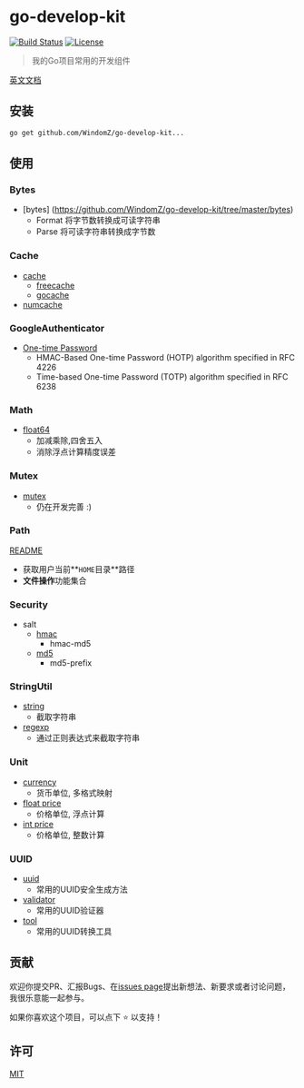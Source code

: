 # go-develop-kit

[![Build Status](https://travis-ci.org/WindomZ/go-develop-kit.svg?branch=master)](https://travis-ci.org/WindomZ/go-develop-kit)
[![License](https://img.shields.io/badge/license-MIT-green.svg)](https://opensource.org/licenses/MIT)

> 我的Go项目常用的开发组件

[英文文档](https://github.com/WindomZ/go-develop-kit/blob/master/README.md#readme)

## 安装

```bash
go get github.com/WindomZ/go-develop-kit...
```

## 使用

### Bytes
- [bytes] (https://github.com/WindomZ/go-develop-kit/tree/master/bytes)
    - Format 将字节数转换成可读字符串
    - Parse 将可读字符串转换成字节数

### Cache
- [cache](https://github.com/WindomZ/go-develop-kit/tree/master/cache)
    - [freecache](https://github.com/WindomZ/go-develop-kit/tree/master/cache/freecache)
    - [gocache](https://github.com/WindomZ/go-develop-kit/tree/master/cache/gocache)
- [numcache](https://github.com/WindomZ/go-develop-kit/tree/master/cache/numcache)

### GoogleAuthenticator
- [One-time Password](https://github.com/WindomZ/go-develop-kit/tree/master/googleauth/otp)
    - HMAC-Based One-time Password (HOTP) algorithm specified in RFC 4226
    - Time-based One-time Password (TOTP) algorithm specified in RFC 6238

### Math
- [float64](https://github.com/WindomZ/go-develop-kit/blob/master/math/float.go)
    - 加减乘除,四舍五入
    - 消除浮点计算精度误差

### Mutex
- [mutex](https://github.com/WindomZ/go-develop-kit/blob/master/mutex/mutex.go)
    - 仍在开发完善 :)

### Path
[README](https://github.com/WindomZ/go-develop-kit/blob/master/path#readme)

- 获取用户当前**`HOME`目录**路径
- **文件操作**功能集合

### Security
- salt
    - [hmac](https://github.com/WindomZ/go-develop-kit/blob/master/security/salt/hmac.go)
        - hmac-md5
    - [md5](https://github.com/WindomZ/go-develop-kit/blob/master/security/salt/md5.go)
        - md5-prefix

### StringUtil
- [string](https://github.com/WindomZ/go-develop-kit/blob/master/stringutil/string.go)
    - 截取字符串
- [regexp](https://github.com/WindomZ/go-develop-kit/blob/master/stringutil/regexp.go)
    - 通过正则表达式来截取字符串

### Unit
- [currency](https://github.com/WindomZ/go-develop-kit/blob/master/unit/currency.go)
    - 货币单位, 多格式映射
- [float price](https://github.com/WindomZ/go-develop-kit/blob/master/unit/float_price.go)
    - 价格单位, 浮点计算
- [int price](https://github.com/WindomZ/go-develop-kit/blob/master/unit/int_price.go)
    - 价格单位, 整数计算

### UUID
- [uuid](https://github.com/WindomZ/go-develop-kit/blob/master/uuid/uuid.go)
    - 常用的UUID安全生成方法
- [validator](https://github.com/WindomZ/go-develop-kit/blob/master/uuid/validator.go)
    - 常用的UUID验证器
- [tool](https://github.com/WindomZ/go-develop-kit/blob/master/uuid/tool.go)
    - 常用的UUID转换工具

## 贡献

欢迎你提交PR、汇报Bugs、在[issues page](https://github.com/WindomZ/go-develop-kit/issues)提出新想法、新要求或者讨论问题，
我很乐意能一起参与。

如果你喜欢这个项目，可以点下 :star: 以支持！

## 许可

[MIT](https://github.com/WindomZ/go-develop-kit/blob/master/LICENSE)
